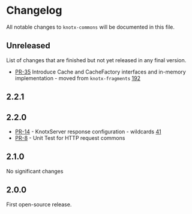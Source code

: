 # Changelog
All notable changes to `knotx-commons` will be documented in this file.

## Unreleased
List of changes that are finished but not yet released in any final version.
- [PR-35](https://github.com/Knotx/knotx-commons/pull/35) Introduce Cache and CacheFactory interfaces and in-memory implementation - moved from `knotx-fragments` [192](https://github.com/Knotx/knotx-fragments/issues/192)
                
## 2.2.1
                
## 2.2.0
- [PR-14](https://github.com/Knotx/knotx-commons/pull/14) - KnotxServer response configuration - wildcards [41](https://github.com/Knotx/knotx-server-http/issues/41)
- [PR-8](https://github.com/Knotx/knotx-commons/pull/8) - Unit Test for HTTP request commons

## 2.1.0
No significant changes

## 2.0.0
First open-source release.
